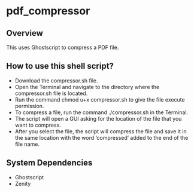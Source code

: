 # pdf_compressor

## Overview
This uses Ghostscript to compress a PDF file.

## How to use this shell script?
- Download the compressor.sh file.
- Open the Terminal and navigate to the directory where the compressor.sh file is located.
- Run the command chmod u+x compressor.sh to give the file execute permission.
- To compress a file, run the command ./compressor.sh in the Terminal.
- The script will open a GUI asking for the location of the file that you want to compress.
- After you select the file, the script will compress the file and save it in the same location with the word ‘compressed’ added to the end of the file name.


## System Dependencies
- Ghostscript
- Zenity
